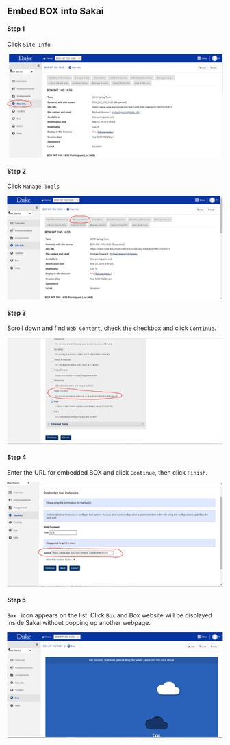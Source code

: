 ## Embed BOX into Sakai

#### Step 1

Click ``Site Info``

![](step1.JPG)

#### Step 2

Click ``Manage Tools``

![](Step2.JPG)

#### Step 3

Scroll down and find ``Web Content``, check the checkbox and click ``Continue``.

![](step3.JPG)

#### Step 4

Enter the URL for embedded BOX and click ``Continue``, then click ``Finish``.

 ![](step4.JPG)

#### Step 5

``Box `` icon appears on the list. Click ``Box`` and Box website will be displayed inside Sakai without popping up another webpage.

![](step5.JPG)

